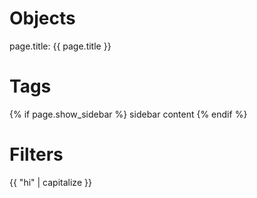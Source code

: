 ---
---

# Objects

page.title: {{ page.title }}

# Tags

{% if page.show_sidebar %}
    sidebar content
{% endif %}

# Filters

{{ "hi" | capitalize }}